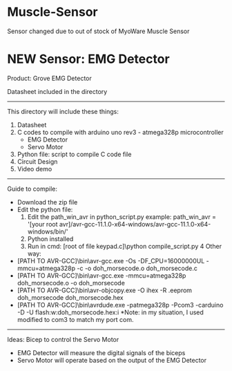 # Muscle-Sensor

Sensor changed due to out of stock of MyoWare Muscle Sensor

# NEW Sensor: EMG Detector

Product: Grove EMG Detector

Datasheet included in the directory

--------------------------------------------------------------
This directory will include these things:
1. Datasheet
2. C codes to compile with arduino uno rev3 - atmega328p microcontroller
	+ EMG Detector
	+ Servo Motor
4. Python file: script to compile C code file
5. Circuit Design
6. Video demo
--------------------------------------------------------------
Guide to compile:
- Download the zip file
- Edit the python file:
	1. Edit the path_win_avr in python_script.py
	example: path_win_avr = '[your root avr]/avr-gcc-11.1.0-x64-windows/avr-gcc-11.1.0-x64-windows/bin/'
	3. Python installed
	4. Run in cmd: [root of file keypad.c]\python compile_script.py 4
Other way:
- [PATH TO AVR-GCC]\bin\avr-gcc.exe -Os -DF_CPU=16000000UL -mmcu=atmega328p -c -o doh_morsecode.o doh_morsecode.c
- [PATH TO AVR-GCC]\bin\avr-gcc.exe -mmcu=atmega328p doh_morsecode.o -o doh_morsecode
- [PATH TO AVR-GCC]\bin\avr-objcopy.exe -O ihex -R .eeprom doh_morsecode doh_morsecode.hex
- [PATH TO AVR-GCC]\bin\avrdude.exe -patmega328p -Pcom3 -carduino -D -U flash:w:doh_morsecode.hex:i
 *Note: in my situation, I used modified to com3 to match my port com.
--------------------------------------------------------------
Ideas: Bicep to control the Servo Motor
- EMG Detector will measure the digital signals of the biceps
- Servo Motor will operate based on the output of the EMG Detector
